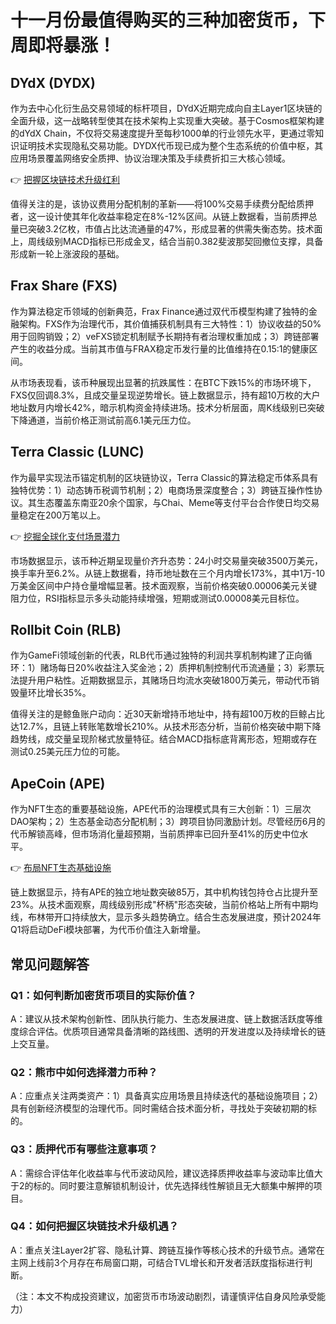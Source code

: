 # 十一月份最值得购买的三种加密货币，下周即将暴涨！

## DYdX (DYDX)

作为去中心化衍生品交易领域的标杆项目，DYdX近期完成向自主Layer1区块链的全面升级，这一战略转型使其在技术架构上实现重大突破。基于Cosmos框架构建的dYdX Chain，不仅将交易速度提升至每秒1000单的行业领先水平，更通过零知识证明技术实现隐私交易功能。DYDX代币现已成为整个生态系统的价值中枢，其应用场景覆盖网络安全质押、协议治理决策及手续费折扣三大核心领域。

👉 [把握区块链技术升级红利](https://bit.ly/okx_welcome)

值得关注的是，该协议费用分配机制的革新——将100%交易手续费分配给质押者，这一设计使其年化收益率稳定在8%-12%区间。从链上数据看，当前质押总量已突破3.2亿枚，市值占比达流通量的47%，形成显著的供需失衡态势。技术面上，周线级别MACD指标已形成金叉，结合当前0.382斐波那契回撤位支撑，具备形成新一轮上涨波段的基础。

## Frax Share (FXS)

作为算法稳定币领域的创新典范，Frax Finance通过双代币模型构建了独特的金融架构。FXS作为治理代币，其价值捕获机制具有三大特性：1）协议收益的50%用于回购销毁；2）veFXS锁定机制赋予长期持有者治理权重加成；3）跨链部署产生的收益分成。当前其市值与FRAX稳定币发行量的比值维持在0.15:1的健康区间。

从市场表现看，该币种展现出显著的抗跌属性：在BTC下跌15%的市场环境下，FXS仅回调8.3%，且成交量呈现逆势增长。链上数据显示，持有超10万枚的大户地址数月内增长42%，暗示机构资金持续进场。技术分析层面，周K线级别已突破下降通道，当前价格正测试前高6.1美元压力位。

## Terra Classic (LUNC)

作为最早实现法币锚定机制的区块链协议，Terra Classic的算法稳定币体系具有独特优势：1）动态铸币税调节机制；2）电商场景深度整合；3）跨链互操作性协议。其生态覆盖东南亚20余个国家，与Chai、Meme等支付平台合作使日均交易量稳定在200万笔以上。

👉 [挖掘全球化支付场景潜力](https://bit.ly/okx_welcome)

市场数据显示，该币种近期呈现量价齐升态势：24小时交易量突破3500万美元，换手率升至6.2%。从链上数据看，持币地址数在三个月内增长173%，其中1万-10万美金区间中户持仓量增幅显著。技术面观察，当前价格突破0.00006美元关键阻力位，RSI指标显示多头动能持续增强，短期或测试0.00008美元目标位。

## Rollbit Coin (RLB)

作为GameFi领域创新的代表，RLB代币通过独特的利润共享机制构建了正向循环：1）赌场每日20%收益注入奖金池；2）质押机制控制代币流通量；3）彩票玩法提升用户粘性。近期数据显示，其赌场日均流水突破1800万美元，带动代币销毁量环比增长35%。

值得关注的是鲸鱼账户动向：近30天新增持币地址中，持有超100万枚的巨鲸占比达12.7%，且链上转账笔数增长210%。从技术形态分析，当前价格突破中期下降趋势线，成交量呈现阶梯式放量特征。结合MACD指标底背离形态，短期或存在测试0.25美元压力位的可能。

## ApeCoin (APE)

作为NFT生态的重要基础设施，APE代币的治理模式具有三大创新：1）三层次DAO架构；2）生态基金动态分配机制；3）跨项目协同激励计划。尽管经历6月的代币解锁高峰，但市场消化量超预期，当前质押率已回升至41%的历史中位水平。

👉 [布局NFT生态基础设施](https://bit.ly/okx_welcome)

链上数据显示，持有APE的独立地址数突破85万，其中机构钱包持仓占比提升至23%。从技术面观察，周线级别形成"杯柄"形态突破，当前价格站上所有中期均线，布林带开口持续放大，显示多头趋势确立。结合生态发展进度，预计2024年Q1将启动DeFi模块部署，为代币价值注入新增量。

## 常见问题解答

### Q1：如何判断加密货币项目的实际价值？
A：建议从技术架构创新性、团队执行能力、生态发展进度、链上数据活跃度等维度综合评估。优质项目通常具备清晰的路线图、透明的开发进度以及持续增长的链上交互量。

### Q2：熊市中如何选择潜力币种？
A：应重点关注两类资产：1）具备真实应用场景且持续迭代的基础设施项目；2）具有创新经济模型的治理代币。同时需结合技术面分析，寻找处于突破初期的标的。

### Q3：质押代币有哪些注意事项？
A：需综合评估年化收益率与代币波动风险，建议选择质押收益率与波动率比值大于2的标的。同时要注意解锁机制设计，优先选择线性解锁且无大额集中解押的项目。

### Q4：如何把握区块链技术升级机遇？
A：重点关注Layer2扩容、隐私计算、跨链互操作等核心技术的升级节点。通常在主网上线前3个月存在布局窗口期，可结合TVL增长和开发者活跃度指标进行判断。

（注：本文不构成投资建议，加密货币市场波动剧烈，请谨慎评估自身风险承受能力）